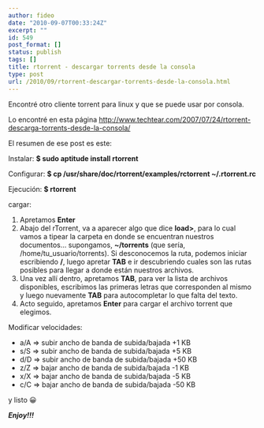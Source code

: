 ```yaml
---
author: fideo
date: "2010-09-07T00:33:24Z"
excerpt: ""
id: 549
post_format: []
status: publish
tags: []
title: rtorrent - descargar torrents desde la consola
type: post
url: /2010/09/rtorrent-descargar-torrents-desde-la-consola.html
---
```

Encontré otro cliente torrent para linux y que se puede usar por consola.

Lo encontré en esta página <http://www.techtear.com/2007/07/24/rtorrent-descarga-torrents-desde-la-consola/>

El resumen de ese post es este:

Instalar: **$ sudo aptitude install rtorrent**

Configurar: **$ cp /usr/share/doc/rtorrent/examples/rctorrent ~/.rtorrent.rc**

Ejecución: **$ rtorrent**

cargar:

1. Apretamos **Enter**
2. Abajo del rTorrent, va a aparecer algo que dice **load&gt;**, para lo cual vamos a tipear la carpeta en donde se encuentran nuestros documentos… supongamos, **~/torrents** (que sería, /home/tu\_usuario/torrents). Si desconocemos la ruta, podemos iniciar escribiendo **/**, luego apretar **TAB** e ir descubriendo cuales son las rutas posibles para llegar a donde están nuestros archivos.
3. Una vez allí dentro, apretamos **TAB**, para ver la lista de archivos disponibles, escribimos las primeras letras que corresponden al mismo y luego nuevamente **TAB** para autocompletar lo que falta del texto.
4. Acto seguido, apretamos **Enter** para cargar el archivo torrent que elegimos.

Modificar velocidades:

- a/A =&gt; subir ancho de banda de subida/bajada +1 KB
- s/S =&gt; subir ancho de banda de subida/bajada +5 KB
- d/D =&gt; subir ancho de banda de subida/bajada +50 KB
- z/Z =&gt; bajar ancho de banda de subida/bajada -1 KB
- x/X =&gt; bajar ancho de banda de subida/bajada -5 KB
- c/C =&gt; bajar ancho de banda de subida/bajada -50 KB

y listo 😀

***Enjoy!!!***
